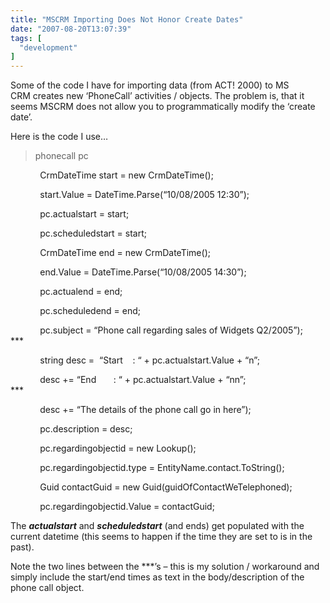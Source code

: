 ```yaml
---
title: "MSCRM Importing Does Not Honor Create Dates"
date: "2007-08-20T13:07:39"
tags: [
  "development"
]
---
```

Some of the code I have for importing data (from ACT! 2000) to MS CRM creates new ‘PhoneCall’ activities / objects. The problem is, that it seems MSCRM does not allow you to programmatically modify the ‘create date’.

Here is the code I use…

> phonecall pc

            CrmDateTime start = new CrmDateTime();

            start.Value = DateTime.Parse(“10/08/2005 12:30”);

            pc.actualstart = start;

            pc.scheduledstart = start;

            CrmDateTime end = new CrmDateTime();

            end.Value = DateTime.Parse(“10/08/2005 14:30”);

            pc.actualend = end;

            pc.scheduledend = end;

            pc.subject = “Phone call regarding sales of Widgets Q2/2005”);  
\*\*\*

            string desc =  “Start    : “ + pc.actualstart.Value + “n”;

            desc += “End       : “ + pc.actualstart.Value + “nn”;  
\*\*\*

            desc += “The details of the phone call go in here”);

            pc.description = desc;

            pc.regardingobjectid = new Lookup();

            pc.regardingobjectid.type = EntityName.contact.ToString();

            Guid contactGuid = new Guid(guidOfContactWeTelephoned);

            pc.regardingobjectid.Value = contactGuid;

The ***actualstart*** and ***scheduledstart*** (and ends) get populated with the current datetime (this seems to happen if the time they are set to is in the past).

Note the two lines between the \*\*\*’s – this is my solution / workaround and simply include the start/end times as text in the body/description of the phone call object.